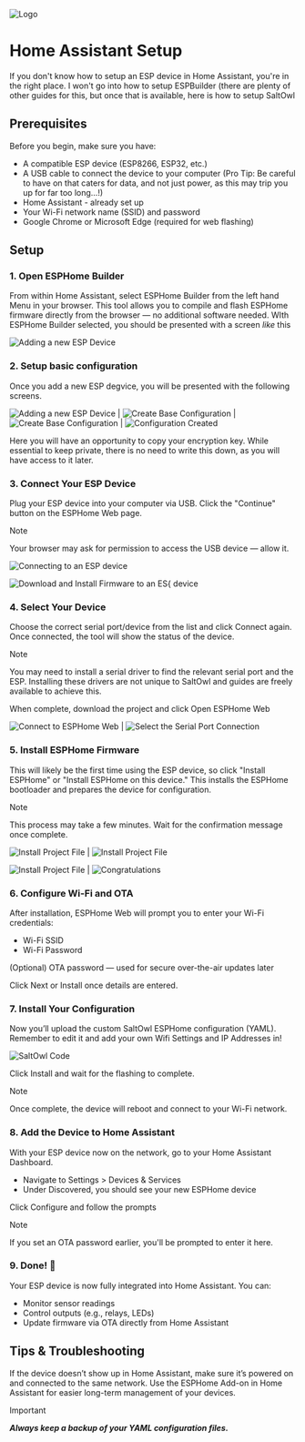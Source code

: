 ![Logo](images/F498E0E6-CF5C-4971-8338-FA385F59BA8C.png "Logo")

# Home Assistant Setup

If you don't know how to setup an ESP device in Home Assistant, you're in the right place.   I won't go into how to setup ESPBuilder (there are plenty of other guides for this, but once that is available, here is how to setup SaltOwl



## Prerequisites

Before you begin, make sure you have:

* A compatible ESP device (ESP8266, ESP32, etc.)
* A USB cable to connect the device to your computer (Pro Tip: Be careful to have on that caters for data, and not just power, as this may trip you up for far too long...!)
* Home Assistant - already set up
* Your Wi-Fi network name (SSID) and password
* Google Chrome or Microsoft Edge (required for web flashing)



## Setup

### 1. Open ESPHome Builder
   From within Home Assistant, select ESPHome Builder from the left hand Menu in your browser.
   This tool allows you to compile and flash ESPHome firmware directly from the browser — no additional software needed.
   WIth ESPHome Builder selected, you should be presented with a screen _like_ this

![Adding a new ESP Device](images/ESP-Home-1.png "Adding a new ESP Device")




### 2. Setup basic configuration
Once you add a new ESP degvice, you will be presented with the following screens.  

![Adding a new ESP Device](images/ESP-Home-2.png "Adding a new ESP Device") | 
![Create Base Configuration](images/ESP-Home-3a.png "Create Base Configuration") |
![Create Base Configuration](images/ESP-Home-4.png "Create Base Configuration") |
![Configuration Created](images/ESP-Home-5.png "Configuration Created")

Here you will have an opportunity to copy your encryption key.   While essential to keep private, there is no need to write this down, as you will have access to it later.

   
### 3. Connect Your ESP Device
   Plug your ESP device into your computer via USB.
   Click the "Continue" button on the ESPHome Web page.

> [!Note]
Your browser may ask for permission to access the USB device — allow it.

![Connecting to an ESP device](images/ESP-Home-6.png "Connecting to an ESP Device")

![Download and Install Firmware to an ES{ device](images/ESP-Home-7.png "Download and Install Firmware to an ES{ device")


### 4. Select Your Device
   Choose the correct serial port/device from the list and click Connect again.
   Once connected, the tool will show the status of the device.


> [!Note]
You may need to install a serial driver to find the relevant serial port and the ESP.  Installing these drivers are not unique to SaltOwl and guides are freely available to achieve this.

When complete, download the project and click Open ESPHome Web

![Connect to ESPHome Web](images/ESP-Home-8.png "Connect to ESPHOme Web") |
![Select the Serial Port Connection](images/ESP-Home-9.png "Select the Serial Port Connection")


### 5. Install ESPHome Firmware
   This will likely be the first time using the ESP device, so click "Install ESPHome" or "Install ESPHome on this device."
   This installs the ESPHome bootloader and prepares the device for configuration.


> [!Note]
This process may take a few minutes. Wait for the confirmation message once complete.

![Install Project File](images/ESP-Home-10.png "Install Project File") |
![Install Project File](images/ESP-Home-11a.png "Install Project File")

![Install Project File](images/ESP-Home-13.png "Install Project File") |
![Congratulations](images/ESP-Home-14.png "Congratulations")



### 6. Configure Wi-Fi and OTA
   After installation, ESPHome Web will prompt you to enter your Wi-Fi credentials:

* Wi-Fi SSID
* Wi-Fi Password

(Optional) OTA password — used for secure over-the-air updates later

Click Next or Install once details are entered.


### 7. Install Your Configuration
   Now you’ll upload the custom SaltOwl ESPHome configuration (YAML).
   Remember to edit it and add your own Wifi Settings and IP Addresses in!
   
![SaltOwl Code ](images/ESP-Home-15.png "SaltOwl Code")


Click Install and wait for the flashing to complete.

> [!Note]
Once complete, the device will reboot and connect to your Wi-Fi network.


### 8. Add the Device to Home Assistant
   With your ESP device now on the network, go to your Home Assistant Dashboard.

* Navigate to Settings > Devices \& Services
* Under Discovered, you should see your new ESPHome device

Click Configure and follow the prompts


> [!Note]
If you set an OTA password earlier, you'll be prompted to enter it here.


### 9. Done! 🎉
   Your ESP device is now fully integrated into Home Assistant. You can:

* Monitor sensor readings
* Control outputs (e.g., relays, LEDs)
* Update firmware via OTA directly from Home Assistant


## Tips \& Troubleshooting
If the device doesn’t show up in Home Assistant, make sure it’s powered on and connected to the same network.
Use the ESPHome Add-on in Home Assistant for easier long-term management of your devices.


> [!Important]
***Always keep a backup of your YAML configuration files.***



